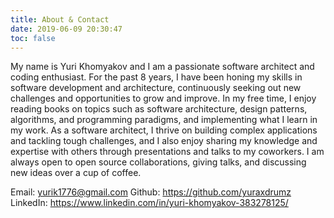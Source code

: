 ```yaml
---
title: About & Contact
date: 2019-06-09 20:30:47
toc: false
---
```

My name is Yuri Khomyakov and I am a passionate software architect and coding enthusiast. For the past 8 years, I have been honing my skills in software development and architecture, continuously seeking out new challenges and opportunities to grow and improve. In my free time, I enjoy reading books on topics such as software architecture, design patterns, algorithms, and programming paradigms, and implementing what I learn in my work. As a software architect, I thrive on building complex applications and tackling tough challenges, and I also enjoy sharing my knowledge and expertise with others through presentations and talks to my coworkers. I am always open to open source collaborations, giving talks, and discussing new ideas over a cup of coffee.

Email: yurik1776@gmail.com
Github: https://github.com/yuraxdrumz
LinkedIn: https://www.linkedin.com/in/yuri-khomyakov-383278125/
